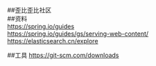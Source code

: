 ##歪比歪比社区  
##资料  
https://spring.io/guides  
https://spring.io/guides/gs/serving-web-content/  
https://elasticsearch.cn/explore

##工具
https://git-scm.com/downloads